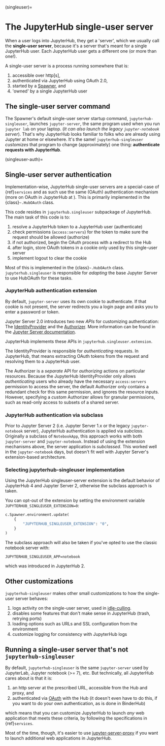 (singleuser)=

# The JupyterHub single-user server

When a user logs into JupyterHub, they get a 'server', which we usually call the **single-user server**, because it's a server that's meant for a single JupyterHub user.
Each JupyterHub user gets a different one (or more than one!).

A single-user server is a process running somewhere that is:

1. accessible over http[s],
2. authenticated via JupyterHub using OAuth 2.0,
3. started by a [Spawner](spawners), and
4. 'owned' by a single JupyterHub user

## The single-user server command

The Spawner's default single-user server startup command, `jupyterhub-singleuser`, launches `jupyter-server`, the same program used when you run `jupyter lab` on your laptop.
(_It can also launch the legacy `jupyter-notebook` server_).
That's why JupyterHub looks familiar to folks who are already using Jupyter at home or elsewhere.
It's the same!
`jupyterhub-singleuser` _customizes_ that program to change (approximately) one thing: **authenticate requests with JupyterHub**.

(singleuser-auth)=

## Single-user server authentication

Implementation-wise, JupyterHub single-user servers are a special-case of {ref}`services`
and as such use the same (OAuth) authentication mechanism (more on OAuth in JupyterHub at [](oauth)).
This is primarily implemented in the {class}`~.HubOAuth` class.

This code resides in `jupyterhub.singleuser` subpackage of JupyterHub.
The main task of this code is to:

1. resolve a JupyterHub token to a JupyterHub user (authenticate)
2. check permissions (`access:servers`) for the token to make sure the request should be allowed (authorize)
3. if not authorized, begin the OAuth process with a redirect to the Hub
4. after login, store OAuth tokens in a cookie only used by this single-user server
5. implement logout to clear the cookie

Most of this is implemented in the {class}`~.HubOAuth` class. `jupyterhub.singleuser` is responsible for _adapting_ the base Jupyter Server to use HubOAuth for these tasks.

### JupyterHub authentication extension

By default, `jupyter-server` uses its own cookie to authenticate.
If that cookie is not present, the server redirects you a login page and asks you to enter a password or token.

Jupyter Server 2.0 introduces two new _APIs_ for customizing authentication: The [IdentityProvider](jupyter-server:jupyter_server.auth.IdentityProvider) and the [Authorizer](jupyter-server:jupyter_server.auth.Authorizer).
More information can be found in the [Jupyter Server documentation](https://jupyter-server.readthedocs.io).

JupyterHub implements these APIs in `jupyterhub.singleuser.extension`.

The IdentityProvider is responsible for _authenticating_ requests.
In JupyterHub, that means extracting OAuth tokens from the request and resolving them to a JupyterHub user.

The Authorizer is a _separate_ API for _authorizing_ actions on particular resources.
Because the JupyterHub IdentityProvider only allows _authenticating_ users who already have the necessary `access:servers` permission to access the server, the default Authorizer only contains a redundant check for this same permission, and ignores the resource inputs.
However, specifying a _custom_ Authorizer allows for granular permissions, such as read-only access to subsets of a shared server.

### JupyterHub authentication via subclass

Prior to Jupyter Server 2 (i.e. Jupyter Server 1.x or the legacy `jupyter-notebook` server), JupyterHub authentication is applied via _subclass_.
Originally a subclass of `NotebookApp`,
this approach works with both `jupyter-server` and `jupyter-notebook`.
Instead of using the extension mechanisms above,
the server application is _subclassed_. This worked well in the `jupyter-notebook` days,
but doesn't fit well with Jupyter Server's extension-based architecture.

### Selecting jupyterhub-singleuser implementation

Using the JupyterHub singleuser-server extension is the default behavior of JupyterHub 4 and Jupyter Server 2, otherwise the subclass approach is taken.

You can opt-out of the extension by setting the environment variable `JUPYTERHUB_SINGLEUSER_EXTENSION=0`:

```python
c.Spawner.environment.update(
    {
        "JUPYTERHUB_SINGLEUSER_EXTENSION": "0",
    }
)
```

The subclass approach will also be taken if you've opted to use the classic notebook server with:

```
JUPYTERHUB_SINGLEUSER_APP=notebook
```

which was introduced in JupyterHub 2.

## Other customizations

`jupyterhub-singleuser` makes other small customizations to how the single-user server behaves:

1. logs activity on the single-user server, used in [idle-culling](https://github.com/jupyterhub/jupyterhub-idle-culler).
2. disables some features that don't make sense in JupyterHub (trash, retrying ports)
3. loading options such as URLs and SSL configuration from the environment
4. customize logging for consistency with JupyterHub logs

## Running a single-user server that's not `jupyterhub-singleuser`

By default, `jupyterhub-singleuser` is the same `jupyter-server` used by JupyterLab, Jupyter notebook (>= 7), etc.
But technically, all JupyterHub cares about is that it is:

1. an http server at the prescribed URL, accessible from the Hub and proxy, and
2. authenticated via [OAuth](oauth) with the Hub (it doesn't even have to do this, if you want to do your own authentication, as is done in BinderHub)

which means that you can customize JupyterHub to launch _any_ web application that meets these criteria, by following the specifications in {ref}`services`.

Most of the time, though, it's easier to use [jupyter-server-proxy](https://jupyter-server-proxy.readthedocs.io) if you want to launch additional web applications in JupyterHub.
